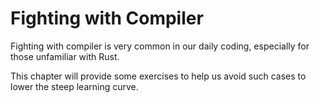 # Fighting with Compiler
Fighting with compiler is very common in our daily coding, especially for those unfamiliar with Rust.

This chapter will provide some exercises to help us avoid such cases to lower the steep learning curve.